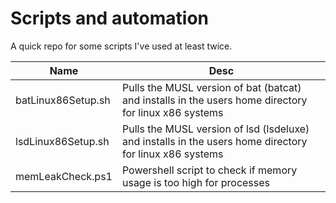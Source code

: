 # Scripts and automation 

A quick repo for some scripts I've used at least twice.


| Name | Desc |
|----------|----------|
| batLinux86Setup.sh| Pulls the MUSL version of bat (batcat) and installs in the users home directory for linux x86 systems| 
| lsdLinux86Setup.sh| Pulls the MUSL version of lsd (lsdeluxe) and installs in the users home directory for linux x86 systems| 
| memLeakCheck.ps1| Powershell script to check if memory usage is too high for processes| 
